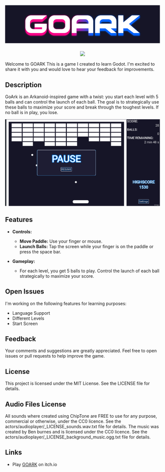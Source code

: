 <h1 align = "center">
  <img src="./images/banner.png" alt="GOARK">
</h1>

<p align = "center">
  <a href="https://mweb.itch.io/goark"> <img src="https://img.shields.io/badge/itch.io-%23FF0B34.svg?logo=Itch.io&logoColor=white"></a>
</p>


Welcome to GOARK This is a game I created to learn Godot. I'm excited to share
it with you and would love to hear your feedback for improvements.

## Description

GoArk is an Arkanoid-inspired game with a twist: you start each level with 5
balls and can control the launch of each ball. The goal is to strategically
use these balls to maximize your score and break through the toughest levels.
If no ball is in play, you lose.

![Gameplay](./images/screenshot.png)

## Features

- **Controls:**
  - **Move Paddle:** Use your finger or mouse.
  - **Launch Balls:** Tap the screen while your finger is on the paddle or
    press the space bar.

- **Gameplay:**
  - For each level, you get 5 balls to play. Control the launch of each ball
    strategically to maximize your score.

## Open Issues

I'm working on the following features for learning purposes:
- Language Support
- Different Levels
- Start Screen

## Feedback

Your comments and suggestions are greatly appreciated. Feel free to open issues
or pull requests to help improve the game.

## License

This project is licensed under the MIT License. See the LICENSE file for details.

## Audio Files License

All sounds where created using ChipTone are FREE to use for any purpose,
commercial or otherwise, under the CC0 licence. See the
actors/audioplayer/_LICENSE_sounds.wav.txt file for details.
The music was created by Ben burnes and is licensed under the CC0 licence. See
the actors/audioplayer/_LICENSE_background_music.ogg.txt file for details.

## Links

- Play [GOARK](https://mweb.itch.io/goark) on itch.io

